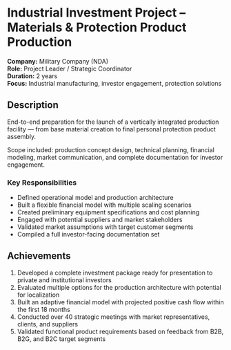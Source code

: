 # Industrial Investment Project – Materials & Protection Product Production

**Company:** Military Company (NDA)  
**Role:** Project Leader / Strategic Coordinator  
**Duration:** 2 years  
**Focus:** Industrial manufacturing, investor engagement, protection solutions

## Description

End-to-end preparation for the launch of a vertically integrated production facility — from base material creation to final personal protection product assembly.

Scope included: production concept design, technical planning, financial modeling, market communication, and complete documentation for investor engagement.

### Key Responsibilities

- Defined operational model and production architecture  
- Built a flexible financial model with multiple scaling scenarios  
- Created preliminary equipment specifications and cost planning  
- Engaged with potential suppliers and market stakeholders  
- Validated market assumptions with target customer segments  
- Compiled a full investor-facing documentation set

## Achievements

1. Developed a complete investment package ready for presentation to private and institutional investors  
2. Evaluated multiple options for the production architecture with potential for localization  
3. Built an adaptive financial model with projected positive cash flow within the first 18 months  
4. Conducted over 40 strategic meetings with market representatives, clients, and suppliers  
5. Validated functional product requirements based on feedback from B2B, B2G, and B2C target segments
